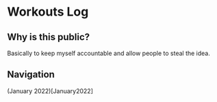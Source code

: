 # Workouts Log

## Why is this public?

Basically to keep myself accountable and allow people to steal the idea.

## Navigation

(January 2022)[January2022]
